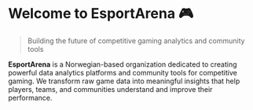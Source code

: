 # Welcome to EsportArena 🎮

> Building the future of competitive gaming analytics and community tools

**EsportArena** is a Norwegian-based organization dedicated to creating powerful data analytics platforms and community tools for competitive gaming. We transform raw game data into meaningful insights that help players, teams, and communities understand and improve their performance.

